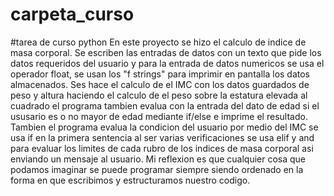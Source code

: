 # carpeta_curso
#tarea de curso python
En este proyecto se hizo el calculo de indice de masa corporal.
Se escriben las entradas de datos con un texto que pide los datos requeridos del usuario
y para la entrada de datos numericos se usa el operador float,
se usan los "f strings" para imprimir en pantalla los datos almacenados.
Ses hace el calculo de el IMC con los datos guardados de peso y altura haciendo el calculo
de el peso sobre la estatura elevada al cuadrado
el programa tambien evalua con la entrada del dato de edad si el ususario es o no mayor de edad
mediante if/else e imprime el resultado.
Tambien el programa evalua la condicion del usuario por medio del IMC
se usa if en la primera sentencia
al ser varias verificaciones se usa elif y and para evaluar los limites de cada rubro de los indices de masa corporal
asi enviando un mensaje al usuario.
Mi reflexion es que cualquier cosa que podamos imaginar se puede programar siempre siendo ordenado en la forma en que escribimos
y estructuramos nuestro codigo.



